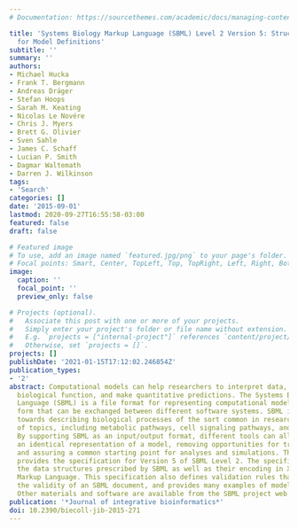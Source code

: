 ```yaml
---
# Documentation: https://sourcethemes.com/academic/docs/managing-content/

title: 'Systems Biology Markup Language (SBML) Level 2 Version 5: Structures and Facilities
  for Model Definitions'
subtitle: ''
summary: ''
authors:
- Michael Hucka
- Frank T. Bergmann
- Andreas Dräger
- Stefan Hoops
- Sarah M. Keating
- Nicolas Le Novére
- Chris J. Myers
- Brett G. Olivier
- Sven Sahle
- James C. Schaff
- Lucian P. Smith
- Dagmar Waltemath
- Darren J. Wilkinson
tags:
- 'Search'
categories: []
date: '2015-09-01'
lastmod: 2020-09-27T16:55:58-03:00
featured: false
draft: false

# Featured image
# To use, add an image named `featured.jpg/png` to your page's folder.
# Focal points: Smart, Center, TopLeft, Top, TopRight, Left, Right, BottomLeft, Bottom, BottomRight.
image:
  caption: ''
  focal_point: ''
  preview_only: false

# Projects (optional).
#   Associate this post with one or more of your projects.
#   Simply enter your project's folder or file name without extension.
#   E.g. `projects = ["internal-project"]` references `content/project/deep-learning/index.md`.
#   Otherwise, set `projects = []`.
projects: []
publishDate: '2021-01-15T17:12:02.246854Z'
publication_types:
- '2'
abstract: Computational models can help researchers to interpret data, understand
  biological function, and make quantitative predictions. The Systems Biology Markup
  Language (SBML) is a file format for representing computational models in a declarative
  form that can be exchanged between different software systems. SBML is oriented
  towards describing biological processes of the sort common in research on a number
  of topics, including metabolic pathways, cell signaling pathways, and many others.
  By supporting SBML as an input/output format, different tools can all operate on
  an identical representation of a model, removing opportunities for translation errors
  and assuring a common starting point for analyses and simulations. This document
  provides the specification for Version 5 of SBML Level 2. The specification defines
  the data structures prescribed by SBML as well as their encoding in XML, the eXtensible
  Markup Language. This specification also defines validation rules that determine
  the validity of an SBML document, and provides many examples of models in SBML form.
  Other materials and software are available from the SBML project web site, http://sbml.org/.
publication: '*Journal of integrative bioinformatics*'
doi: 10.2390/biecoll-jib-2015-271
---
```


